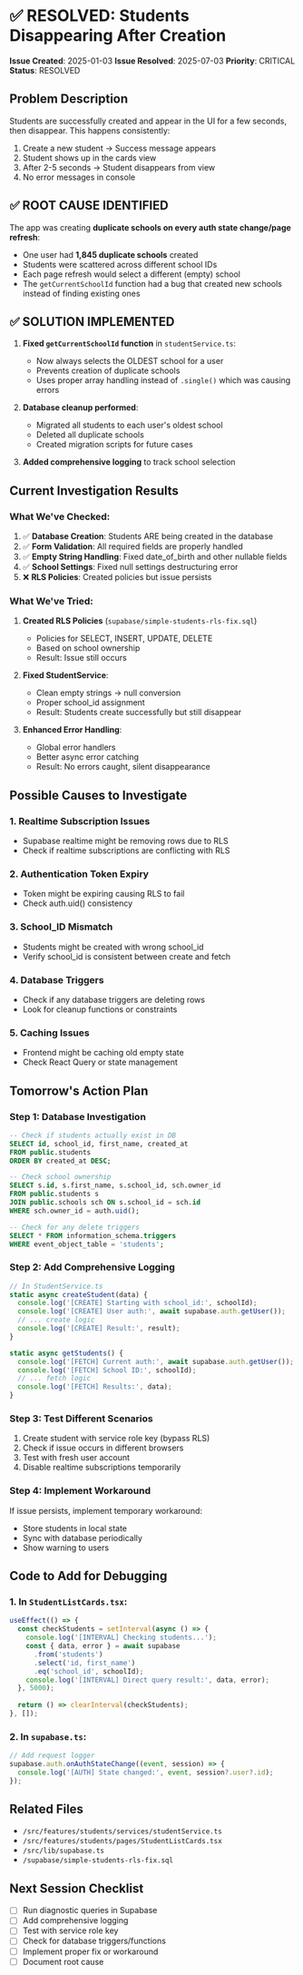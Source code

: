 # ✅ RESOLVED: Students Disappearing After Creation

**Issue Created**: 2025-01-03
**Issue Resolved**: 2025-07-03
**Priority**: CRITICAL
**Status**: RESOLVED

## Problem Description
Students are successfully created and appear in the UI for a few seconds, then disappear. This happens consistently:
1. Create a new student → Success message appears
2. Student shows up in the cards view
3. After 2-5 seconds → Student disappears from view
4. No error messages in console

## ✅ ROOT CAUSE IDENTIFIED
The app was creating **duplicate schools on every auth state change/page refresh**:
- One user had **1,845 duplicate schools** created
- Students were scattered across different school IDs
- Each page refresh would select a different (empty) school
- The `getCurrentSchoolId` function had a bug that created new schools instead of finding existing ones

## ✅ SOLUTION IMPLEMENTED
1. **Fixed `getCurrentSchoolId` function** in `studentService.ts`:
   - Now always selects the OLDEST school for a user
   - Prevents creation of duplicate schools
   - Uses proper array handling instead of `.single()` which was causing errors

2. **Database cleanup performed**:
   - Migrated all students to each user's oldest school
   - Deleted all duplicate schools
   - Created migration scripts for future cases

3. **Added comprehensive logging** to track school selection

## Current Investigation Results

### What We've Checked:
1. ✅ **Database Creation**: Students ARE being created in the database
2. ✅ **Form Validation**: All required fields are properly handled
3. ✅ **Empty String Handling**: Fixed date_of_birth and other nullable fields
4. ✅ **School Settings**: Fixed null settings destructuring error
5. ❌ **RLS Policies**: Created policies but issue persists

### What We've Tried:
1. **Created RLS Policies** (`supabase/simple-students-rls-fix.sql`)
   - Policies for SELECT, INSERT, UPDATE, DELETE
   - Based on school ownership
   - Result: Issue still occurs

2. **Fixed StudentService**:
   - Clean empty strings → null conversion
   - Proper school_id assignment
   - Result: Students create successfully but still disappear

3. **Enhanced Error Handling**:
   - Global error handlers
   - Better async error catching
   - Result: No errors caught, silent disappearance

## Possible Causes to Investigate

### 1. **Realtime Subscription Issues**
- Supabase realtime might be removing rows due to RLS
- Check if realtime subscriptions are conflicting with RLS

### 2. **Authentication Token Expiry**
- Token might be expiring causing RLS to fail
- Check auth.uid() consistency

### 3. **School_ID Mismatch**
- Students might be created with wrong school_id
- Verify school_id is consistent between create and fetch

### 4. **Database Triggers**
- Check if any database triggers are deleting rows
- Look for cleanup functions or constraints

### 5. **Caching Issues**
- Frontend might be caching old empty state
- Check React Query or state management

## Tomorrow's Action Plan

### Step 1: Database Investigation
```sql
-- Check if students actually exist in DB
SELECT id, school_id, first_name, created_at 
FROM public.students 
ORDER BY created_at DESC;

-- Check school ownership
SELECT s.id, s.first_name, s.school_id, sch.owner_id
FROM public.students s
JOIN public.schools sch ON s.school_id = sch.id
WHERE sch.owner_id = auth.uid();

-- Check for any delete triggers
SELECT * FROM information_schema.triggers 
WHERE event_object_table = 'students';
```

### Step 2: Add Comprehensive Logging
```typescript
// In StudentService.ts
static async createStudent(data) {
  console.log('[CREATE] Starting with school_id:', schoolId);
  console.log('[CREATE] User auth:', await supabase.auth.getUser());
  // ... create logic
  console.log('[CREATE] Result:', result);
}

static async getStudents() {
  console.log('[FETCH] Current auth:', await supabase.auth.getUser());
  console.log('[FETCH] School ID:', schoolId);
  // ... fetch logic
  console.log('[FETCH] Results:', data);
}
```

### Step 3: Test Different Scenarios
1. Create student with service role key (bypass RLS)
2. Check if issue occurs in different browsers
3. Test with fresh user account
4. Disable realtime subscriptions temporarily

### Step 4: Implement Workaround
If issue persists, implement temporary workaround:
- Store students in local state
- Sync with database periodically
- Show warning to users

## Code to Add for Debugging

### 1. In `StudentListCards.tsx`:
```typescript
useEffect(() => {
  const checkStudents = setInterval(async () => {
    console.log('[INTERVAL] Checking students...');
    const { data, error } = await supabase
      .from('students')
      .select('id, first_name')
      .eq('school_id', schoolId);
    console.log('[INTERVAL] Direct query result:', data, error);
  }, 5000);
  
  return () => clearInterval(checkStudents);
}, []);
```

### 2. In `supabase.ts`:
```typescript
// Add request logger
supabase.auth.onAuthStateChange((event, session) => {
  console.log('[AUTH] State changed:', event, session?.user?.id);
});
```

## Related Files
- `/src/features/students/services/studentService.ts`
- `/src/features/students/pages/StudentListCards.tsx`
- `/src/lib/supabase.ts`
- `/supabase/simple-students-rls-fix.sql`

## Next Session Checklist
- [ ] Run diagnostic queries in Supabase
- [ ] Add comprehensive logging
- [ ] Test with service role key
- [ ] Check for database triggers/functions
- [ ] Implement proper fix or workaround
- [ ] Document root cause